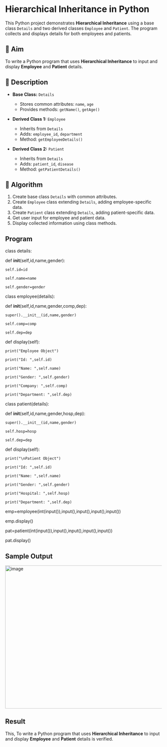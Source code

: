 # Hierarchical Inheritance in Python

This Python project demonstrates **Hierarchical Inheritance** using a base class `Details` and two derived classes `Employee` and `Patient`. The program collects and displays details for both employees and patients.

## 🎯 Aim

To write a Python program that uses **Hierarchical Inheritance** to input and display **Employee** and **Patient** details.

## 📘 Description

- **Base Class:** `Details`
  - Stores common attributes: `name`, `age`
  - Provides methods: `getName()`, `getAge()`

- **Derived Class 1:** `Employee`
  - Inherits from `Details`
  - Adds: `employee_id`, `department`
  - Method: `getEmployeeDetails()`

- **Derived Class 2:** `Patient`
  - Inherits from `Details`
  - Adds: `patient_id`, `disease`
  - Method: `getPatientDetails()`

## 🧠 Algorithm

1. Create base class `Details` with common attributes.
2. Create `Employee` class extending `Details`, adding employee-specific data.
3. Create `Patient` class extending `Details`, adding patient-specific data.
4. Get user input for employee and patient data.
5. Display collected information using class methods.

## Program
class details:

def __init__(self,id,name,gender):
    
    self.id=id
    
    self.name=name
    
    self.gender=gender

class employee(details):

def __init__(self,id,name,gender,comp,dep):
    
    super().__init__(id,name,gender)
    
    self.comp=comp
    
    self.dep=dep

def display(self):
    
    print("Employee Object")
    
    print("Id: ",self.id)
    
    print("Name: ",self.name)
    
    print("Gender: ",self.gender)
    
    print("Company: ",self.comp)
    
    print("Department: ",self.dep)

class patient(details):

def __init__(self,id,name,gender,hosp,dep):
    
    super().__init__(id,name,gender)
    
    self.hosp=hosp
    
    self.dep=dep

def display(self):
    
    print("\nPatient Object")
    
    print("Id: ",self.id)
    
    print("Name: ",self.name)
    
    print("Gender: ",self.gender)
    
    print("Hospital: ",self.hosp)
    
    print("Department: ",self.dep)

emp=employee(int(input()),input(),input(),input(),input())

emp.display()

pat=patient(int(input()),input(),input(),input(),input())

pat.display()

## Sample Output
<img width="671" height="459" alt="image" src="https://github.com/user-attachments/assets/656df361-32a3-460e-8466-7c7be0c73246" />

## Result 
This, To write a Python program that uses **Hierarchical Inheritance** to input and display **Employee** and **Patient** details is verified.


